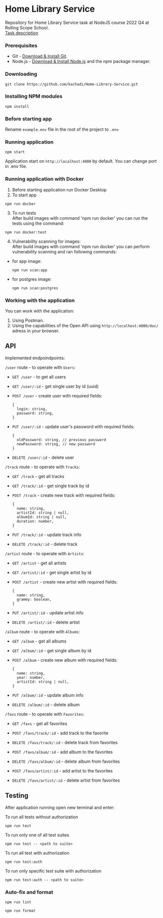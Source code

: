 # Home Library Service
Repository for Home Library Service task at NodeJS course 2022 Q4 at Rolling Scope School.  
[Task description](https://github.com/AlreadyBored/nodejs-assignments/blob/main/assignments/rest-service/assignment.md)

### Prerequisites

- Git - [Download & Install Git](https://git-scm.com/downloads).
- Node.js - [Download & Install Node.js](https://nodejs.org/en/download/) and the npm package manager.

### Downloading

```
git clone https://github.com/kachadi/Home-Library-Service.git
```

### Installing NPM modules

```
npm install
```

### Before starting app
Rename `example.env` file in the root of the project to `.env`

### Running application

```
npm start
```

Application start on `http://localhost:4000` by default. You can change port in .env file.

### Running application with Docker
1. Before starting application run Docker Desktop
2. To start app

```
npm run docker
```
  
3. To run tests  
After build images with command 'npm run docker' you can run the tests using the command:  

```
npm run docker:test
```
4. Vulnerability scanning for images:  
After build images with command 'npm run docker' you can perform vulnerability scanning and ran following commands:
  * for app image:

    ```
    npm run scan:app
    ```
  * for postgres image:

    ```
    npm run scan:postgres
    ```    
    
### Working with the application

You can work with the application:  
1. Using Postman.  
2. Using the capabilities of the Open API using `http://localhost:4000/doc/` adress in your browser.

## API
Implemented endpoindpoints:
  
`/user` route - to operate with `Users`:  
  
  * `GET /user` - to get all users

  * `GET /user/:id` - get single user by id (uuid)

  * `POST /user` - create user with required fields: 

    ```
    {
      login: string,
      password: string,
    }
    ```
  * `PUT /user/:id` - update user's password with required fields: 

    ```
    {
      oldPassword: string, // previous password
      newPassword: string, // new password
    }
    ```

  * `DELETE /user/:id` - delete user
  
`/track` route - to operate with `Tracks`:
    
  * `GET /track` - get all tracks

  * `GET /track/:id` - get single track by id

  * `POST /track` - create new track with required fields: 

    ```
    {
      name: string,
      artistId: string | null,
      albumId: string | null,
      duration: number,
    }
    ```

  * `PUT /track/:id` - update track info

  * `DELETE /track/:id` - delete track
    
`/artist` route - to operate with `Artists`:
  
  * `GET /artist` - get all artists

  * `GET /artist/:id` - get single artist by id

  * `POST /artist` - create new artist with required fields: 

    ```
    {
      name: string,
      grammy: boolean,
    }
    ```
  
  * `PUT /artist/:id` - update artist info
  
  * `DELETE /artist/:id` - delete artist
  
`/album` route - to operate with `Albums`:
  
  * `GET /album` - get all albums

  * `GET /album/:id` - get single album by id

  * `POST /album` - create new album with required fields: 

    ```
    {
      name: string,
      year: number,
      artistId: string | null,
    }
    ```
  
  * `PUT /album/:id` - update album info
  
  * `DELETE /album/:id` - delete album

`/favs` route - to operate with `Favorites`:
  
  * `GET /favs` - get all favorites

  * `POST /favs/track/:id` - add track to the favorite

  * `DELETE /favs/track/:id` - delete track from favorites
  
  * `POST /favs/album/:id` - add album to the favorites
  
  * `DELETE /favs/album/:id` - delete album from favorites
  
  * `POST /favs/artist/:id` - add artist to the favorites
  
  * `DELETE /favs/artist/:id` - delete artist from favorites

## Testing

After application running open new terminal and enter:

To run all tests without authorization

```
npm run test
```

To run only one of all test suites

```
npm run test -- <path to suite>
```

To run all test with authorization

```
npm run test:auth
```

To run only specific test suite with authorization

```
npm run test:auth -- <path to suite>
```

### Auto-fix and format

```
npm run lint
```

```
npm run format
```
